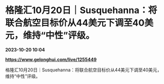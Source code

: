 # 格隆汇10月20日｜Susquehanna：将联合航空目标价从44美元下调至40美元，维持“中性”评级。

**2023-10-20 10:04**

**https://www.gelonghui.com/live/1255449**

格隆汇10月20日｜Susquehanna：将联合航空目标价从44美元下调至40美元，维持“中性”评级。